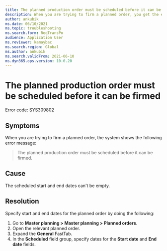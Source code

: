 ```yaml
---
title: The planned production order must be scheduled before it can be firmed.
description: When you are trying to firm a planned order, you get the error: "The planned production order must be scheduled before it can be firmed"
author: ankubik
ms.date: 06/10/2021
ms.topic: troubleshooting
ms.search.form: ReqTransPo
audience: Application User
ms.reviewer: kamaybac
ms.search.region: Global
ms.author: ankubik
ms.search.validFrom: 2021-06-10
ms.dyn365.ops.version: 10.0.20
---
```


# The planned production order must be scheduled before it can be firmed

Error code: SYS309802

## Symptoms

When you are trying to firm a planned order, the system shows the following error message:

> The planned production order must be scheduled before it can be firmed.

## Cause

The scheduled start and end dates can't be empty.

## Resolution

Specify start and end dates for the planned order by doing the following:

1. Go to **Master planning \> Master planning \> Planned orders**.
1. Open the relevant planned order.
1. Expand the **General** FastTab.
1. In the **Scheduled** field group, specify dates for the **Start date** and **End date** fields.
